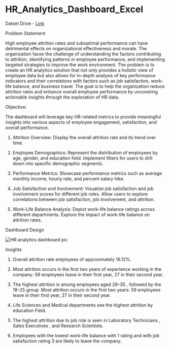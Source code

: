 # HR_Analytics_Dashboard_Excel

Datset Drive - [Link](https://drive.google.com/file/d/153KjM7VsidNPu9LYNgdgEb9ZO6VVcgCj/view?usp=drive_link)

Problem Statement

High employee attrition rates and suboptimal performance can have detrimental effects on organizational effectiveness and morale. The organization faces the challenge of understanding the factors contributing to attrition, identifying patterns in employee performance, and implementing targeted strategies to improve the work environment. The problem is to create an HR analytics solution that not only provides a holistic view of employee data but also allows for in-depth analysis of key performance indicators and their correlations with factors such as job satisfaction, work-life balance, and business travel. The goal is to help the organization reduce attrition rates and enhance overall employee performance by uncovering actionable insights through the exploration of HR data.

Objective:

The dashboard will leverage key HR-related metrics to provide meaningful insights into various aspects of employee engagement, satisfaction, and overall performance.

1.	Attrition Overview: Display the overall attrition rate and its trend over time.

2.	Employee Demographics: Represent the distribution of employees by age, gender, and education field. Implement filters for users to drill down into specific
demographic segments.

4.	Performance Metrics: Showcase performance metrics such as average monthly income, hourly rate, and percent salary hike.

5.	Job Satisfaction and Involvement: Visualize job satisfaction and job involvement scores for different job roles. Allow users to explore correlations between job satisfaction, job involvement, and attrition.

6.	Work-Life Balance Analysis: Depict work-life balance ratings across different departments. Explore the impact of work-life balance on attrition rates.

Dashboard Design 

![HR analytics dashboard pic](https://github.com/user-attachments/assets/041f0fe4-6845-484d-b027-0c88e6729acc)


Insights 

1. Overall attrition rate employees of approximately 16.12%. 

2. Most attrition occurs in the first two years of experience working in the company: 59 employees leave in their first year, 27 in their second year.
  
3. The highest attrition is among employees aged 26–35 , followed by the 18–25 group .Most attrition occurs in the first two years: 59 employees leave in their first year, 27 in their second year.

4. Life Sciences and Medical departments see the highest attrition by education Field.

5. The highest attrition due to job role  is seen in Laboratory Technicians , Sales Executives , and Research Scientists. 

6. Employees with the lowest work-life balance with 1 rating and with job satisfaction rating 3 are likely to leave the company.
